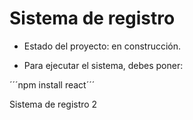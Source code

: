 <h1>Sistema de registro</h1>

- Estado del proyecto: en construcción.
  
- Para ejecutar el sistema, debes poner:

´´´npm install react´´´

Sistema de registro 2
